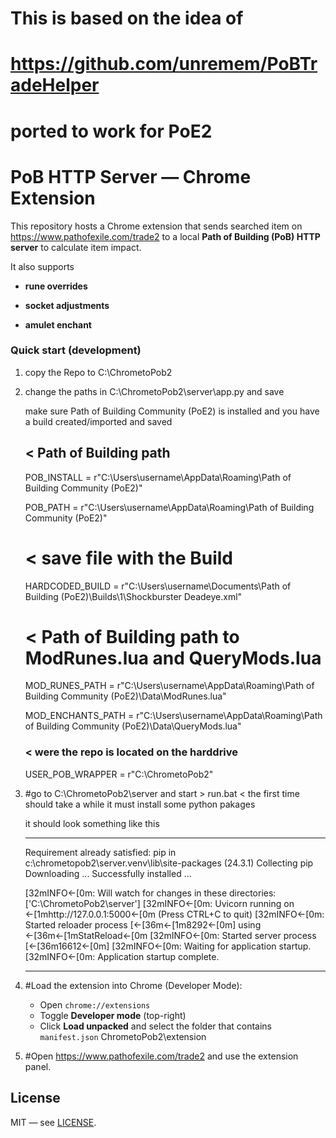 # This is based on the idea of 
# https://github.com/unremem/PoBTradeHelper 
# ported to work for PoE2

# PoB HTTP Server — Chrome Extension

This repository hosts a Chrome extension that sends searched  item on https://www.pathofexile.com/trade2 to a local **Path of Building (PoB) HTTP server** to calculate item impact.  

It also supports 

- **rune overrides** 

- **socket adjustments**

- **amulet enchant** 


### Quick start (development)

1. copy the Repo to C:\ChrometoPob2 

2. change the paths in C:\ChrometoPob2\server\app.py and save 

	make sure Path of Building Community (PoE2) is installed
	and you have a build created/imported and saved

    ## < Path of Building path
	POB_INSTALL = r"C:\Users\username\AppData\Roaming\Path of Building Community (PoE2)" 
	
	POB_PATH    = r"C:\Users\username\AppData\Roaming\Path of Building Community (PoE2)" 
    # < save file with the Build
	HARDCODED_BUILD = r"C:\Users\username\Documents\Path of Building (PoE2)\Builds\1\Shockburster Deadeye.xml" 
	# < Path of Building path to ModRunes.lua and QueryMods.lua
	MOD_RUNES_PATH = r"C:\Users\username\AppData\Roaming\Path of Building Community (PoE2)\Data\ModRunes.lua" 
	
	MOD_ENCHANTS_PATH = r"C:\Users\username\AppData\Roaming\Path of Building Community (PoE2)\Data\QueryMods.lua" 

    ### < were the repo is located on the harddrive
	USER_POB_WRAPPER = r"C:\ChrometoPob2" 
	

3. #go to C:\ChrometoPob2\server and start  > run.bat <
	the first time should take a while it must install some python pakages

	it should look something like this
	
	-------------------------------------------------------------------------------------------------------
	
	Requirement already satisfied: pip in c:\chrometopob2\server\.venv\lib\site-packages (24.3.1)
	Collecting pip
	Downloading ...
	Successfully installed ...
	
	[32mINFO←[0m:     Will watch for changes in these directories: ['C:\\ChrometoPob2\\server']
	[32mINFO←[0m:     Uvicorn running on ←[1mhttp://127.0.0.1:5000←[0m (Press CTRL+C to quit)
	[32mINFO←[0m:     Started reloader process [←[36m←[1m8292←[0m] using ←[36m←[1mStatReload←[0m
	[32mINFO←[0m:     Started server process [←[36m16612←[0m]
	[32mINFO←[0m:     Waiting for application startup.
	[32mINFO←[0m:     Application startup complete.

    -------------------------------------------------------------------------------------------------------



3. #Load the extension into Chrome (Developer Mode):

   - Open `chrome://extensions`
   - Toggle **Developer mode** (top-right)
   - Click **Load unpacked** and select the folder that contains `manifest.json` ChrometoPob2\extension
   



2. #Open https://www.pathofexile.com/trade2 and use the extension panel.  

   


## License
MIT — see [LICENSE](LICENSE).
